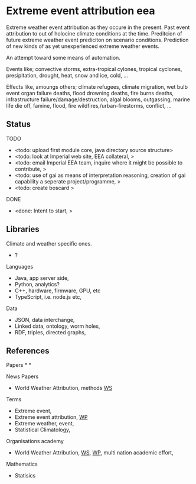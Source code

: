 # Extreme event attribution eea

Extreme weather event attribution as they occure in the present. Past event attribution to out of holocine climate conditions at the time. Preditcion of future extreme weather event prediciton on scenario conditions. Prediction of new kinds of as yet unexperienced extreme weather events.

An attempt toward some means of automation. 

Events like; convective storms, extra-tropical cylones, tropical cyclones, presipitation, drought, heat, snow and ice, cold, ...

Effects like, amoungs others; climate refugees, climate migration, wet bulb event organ failure deaths, flood drowning deaths, fire burns deaths, infrastructure failure/damage/destruction, algal blooms, outgassing, marine life die off, famine, flood, fire wildfires,/urban-firestorms,  conflict, ...

## Status

TODO
* <todo: upload first module core, java directory source structure>
* <todo: look at Imperial web site, EEA collateral, >
* <todo: email Imperial EEA team, inquire where it might be possible to contribute, >
* <todo: use of gai as means of interpretation reasoning, creation of gai capability a seperate project/programme, >
* <todo: create boscard >

DONE
* <done: Intent to start, >

## Libraries

Climate and weather specific ones.
* ?

Languages
* Java, app server side, 
* Python, analytics?
* C++, hardware, firmware, GPU, etc 
* TypeScript, i.e. node.js etc,

Data
* JSON, data interchange, 
* Linked data, ontology, worm holes, 
* RDF, triples, directed graphs, 

## References

Papers
* 
* 

News Papers
* World Weather Attribution, methods [WS](https://www.worldweatherattribution.org/methods/)

Terms
* Extreme event, 
* Extreme event attribution, [WP](https://en.wikipedia.org/wiki/Extreme_event_attribution)
* Extreme weather, event,
* Statistical Climatology,

Organisations academy
* World Weather Attribution, [WS](https://www.worldweatherattribution.org/), [WP](https://en.wikipedia.org/wiki/World_Weather_Attribution), multi nation academic effort, 

Mathematics
* Statisics
